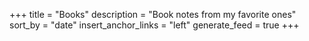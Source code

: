 +++
title = "Books"
description = "Book notes from my favorite ones"
sort_by = "date"
insert_anchor_links = "left"
generate_feed = true
+++
